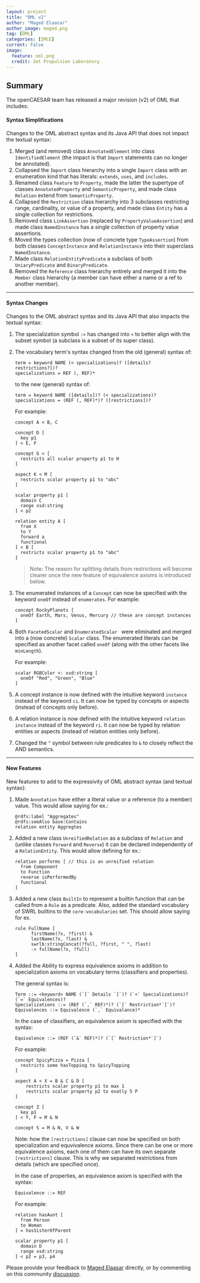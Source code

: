 ```yaml
---
layout: project
title: "OML v2"
author: "Maged Elaasar"
author_image: maged.png
tag: [OML]
categories: [IMCE]
current: false
image:
  feature: oml.png
  credit: Jet Propulsion Laboratory
---
```


## Summary

The openCAESAR team has released a major revision (v2) of OML that includes:

#### Syntax Simplifications

Changes to the OML abstract syntax and its Java API that does not impact the textual syntax:

1. Merged (and removed) class `AnnotatedElement` into class `IdentifiedElement` (the impact is that `Import` statements can no longer be annotated).
1. Collapsed the `Import` class  hierarchy into a single `Import` class with an enumeration kind that has literals: `extends`, `uses`, and `includes`.
1. Renamed class `Feature` to `Property`, made the latter the supertype of classes `AnnotatedProperty` and `SemanticProperty`, and made class `Relation` extend from `SemanticProperty`.
1. Collapsed the `Restriction` class hierarchy into 3 subclasses restricting range, cardinality, or value of a property, and made class `Entity` has a single collection for restrictions.
1. Removed class `LinkAssertion` (replaced by `PropertyValueAssertion`) and made class `NamedInstance` has a single collection of property value assertions.
1. Moved the types collection (now of concrete type `TypeAssertion`) from both classes `ConceptInstance` and `RelationInstance` into their superclass `NamedInstance`.
1. Made class `RelationEntityPredicate` a subclass of both `UniaryPredicate` and `BinaryPredicate`.
1. Removed the `Reference` class hierarchy entirely and merged it into the `Member` class hierarchy (a member can have either a name or a ref to another member).

---

#### Syntax Changes

Changes to the OML abstract syntax and its Java API that also impacts the textual syntax:


1. The specialization symbol `:>` has changed into `<` to better align with the subset symbol (a subclass is a subset of its super class).

1. The vocabulary term's syntax changed from the old (general) syntax of:

    ```
    term = keyword NAME (< specializations)? ([details? restrictions?])?
    specializations = REF (, REF)*
    ```

    to the new (general) syntax of:

    ```
    term = keyword NAME ([details])? (< specializations)?
    specializations = (REF (, REF)*)? ([restrictions])?
    ```

    For example:
    ```
    concept A < B, C

    concept D [
      key p1
    ] < E, F

    concept G < [
      restricts all scalar property p1 to H
    ] 

    aspect K < M [
      restricts scalar property p1 to "abc"
    ]

    scalar property p1 [
      domain C
      range xsd:string
    ] < p2

    relation entity A [
      from X 
      to Y
      forward a
      functional
    ] < B [
      restricts scalar property p1 to "abc"
    ]
    ```
    
    >Note: The reason for splitting details from restrictions will become clearer once the new feature of equivalence axioms is introduced below.


1. The enumerated instances of a `Concept` can now be specified with the keyword `oneOf` instead of `enumerates`. For example:

    ```
    concept RockyPlanets [
      oneOf Earth, Mars, Venus, Mercury // these are concept instances
    ]
    ```

1. Both `FacetedScalar` and `EnumeratedScalar ` were eliminated and merged into a (now concrete) `Scalar` class. The enumerated literals can be specified as another facet called `oneOf` (along with the other facets like `minLength`). 

    For example:
    ```
    scalar RGBColor <: xsd:string [
      oneOf "Red", "Green", "Blue"
    ]
    ```

1. A concept instance is now defined with the intuitive keyword `instance` instead of the keyword `ci`. It can now be typed by concepts or aspects (instead of concepts only before).

1. A relation instance is now defined with the intuitive keyword `relation instance` instead of the keyword `ri`. It can now be typed by relation entities or aspects (instead of relation entities only before).

1. Changed the `^` symbol between rule predicates to `&` to closely reflect the AND semantics.

---

#### New Features

New features to add to the expressivity of OML abstract syntax (and textual syntax):

1. Made `Annotation` have either a literal value or a reference (to a member) value. This would allow saying for ex.:
    ```
    @rdfs:label "Aggregates"
    @rdfs:seeAlso base:Contains
    relation entity Aggregtes
    ```
1. Added a new class `UnreifiedRelation` as a subclass of `Relation` and (unlike classes `Forward` and `Reverse`) it can be declared independently of a `RelationEntity`. This would allow defining for ex.:   
    ```
    relation performs [ // this is an unreified relation
      from Component 
      to Function 
      reverse isPerformedBy
      functional
    ]
    ```
1. Added a new class `BuiltIn` to represent a builtin function that can be called from a `Rule` as a predicate. Also, added the standard vocabulary of SWRL builtins to the `core-vocabularies` set. This should allow saying for ex. 
    ```
    rule FullName [
          firstName(?x, ?first) & 
          lastName(?x, ?last) &
          swrlb:stringConcat(?full, ?first, " ", ?last) 
          -> fullName(?x, ?full)
    ]
    ```

1. Added the Ability to express equivalence axioms in addition to specialization axioms on vocabulary terms (classifiers and properties).

   The general syntax is:
    ```
    Term ::= <keyword> NAME (`[` Details `]`)? (`<` Specializations)? (`=` Equivalences)?
    Specializations ::= (REF (`,` REF)*)? (`[` Restriction*`]`)?
    Equivalences ::= Equivalence (`,` Equivalance)*
    ```
    
    In the case of classifiers, an equivalence axiom is specified with the syntax:
    ```
    Equivalence ::= (REF (`&` REF)*)? (`[` Restriction*`]`) 
    ```
    
    For example:
    ```
    concept SpicyPizza = Pizza [
      restricts some hasTopping to SpicyTopping
    ]

    aspect A < X = B & C & D [
        restricts scalar property p1 to max 1
        restricts scalar property p2 to exatly 5 P
    ]

    concept Z [
      key p1
    ] < Y, F = M & N

    concept S = M & N, V & W
    ```

    Note: how the `[restrictions]` clause can now be specified on both specialization and equvivalence axioms. Since there can be one or more equivalence axioms,  each one of them can have its own separate `[restrictions]` clause. This is why we separated restrictions from details (which are specified once).

    In the case of properties, an equivalence axiom is specified with the syntax:
    ```
    Equivalence ::= REF 
    ```

    For example:
    ```
    relation hasAunt [
      from Person
      to Woman
    ] = hasSisterOfParent

    scalar property p1 [
      domain D
      range xsd:string
    ] < p2 = p3, p4
    ```


Please provide your feedback to [Maged Elaasar](https://opencaesar.github.io/contributors/Maged%20Elaasar.html) directly, or by commenting on this community [discussion](https://github.com/opencaesar/community/discussions/2).